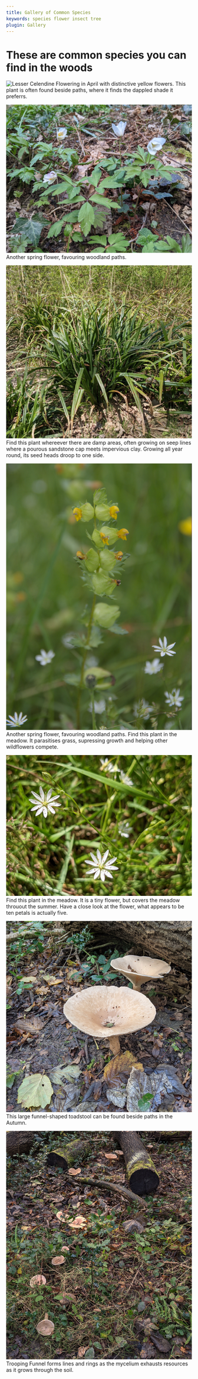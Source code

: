 ```yaml
---
title: Gallery of Common Species
keywords: species flower insect tree
plugin: Gallery
---
```



# These are common species you can find in the woods


![Lesser Celendine](lesser_celendine.jpg "Lesser Celendine")
Flowering in April with distinctive yellow flowers. This plant is often found beside paths, where it finds the dappled shade it preferrs.

![Wood Anemone](wood_anemone.jpg "Wood Anemone")
Another spring flower, favouring woodland paths.

![Pendulous Sedge](pendulous_sedge.jpg "Pendulous Sedge")
Find this plant whereever there are damp areas, often growing on seep lines where a pourous sandstone cap meets impervious clay.
Growing all year round, its seed heads droop to one side.

![Yellow Rattle](meadow/yellow_rattle_flower_01.jpg "Yellow Rattle")
Another spring flower, favouring woodland paths.
Find this plant in the meadow. It parasitises grass, supressing growth and helping other wildflowers compete.

![Lesser Stitchwort](meadow/lesser_stitchwort.jpg "Lesser Stitchwort")
Find this plant in the meadow. It is a tiny flower, but covers the meadow throuout the summer. Have a close look at the flower, what appears to be ten petals is actually five. 

![Trooping Funnel](fungi/trooping_funnel_02.jpg "Trooping Funnel")
This large funnel-shaped toadstool can be found beside paths in the Autumn. 

![Trooping Funnel](fungi/trooping_funnel_01.jpg "Trooping Funnel")
Trooping Funnel forms lines and rings as the mycelium exhausts resources as it grows through the soil.